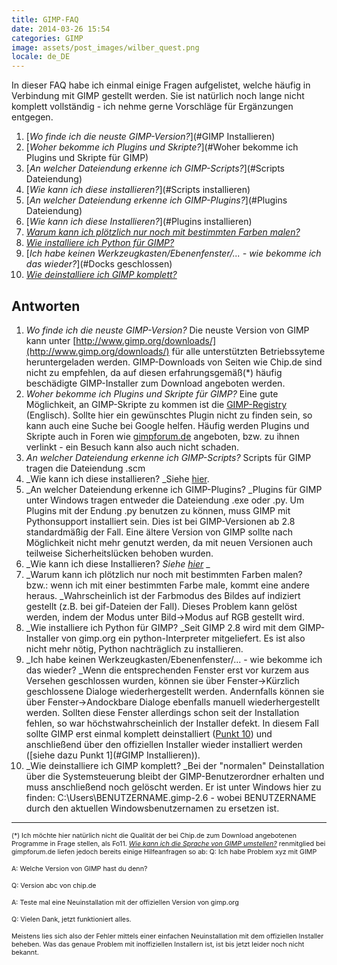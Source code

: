 ```yaml
---
title: GIMP-FAQ
date: 2014-03-26 15:54
categories: GIMP
image: assets/post_images/wilber_quest.png
locale: de_DE
---
```


In dieser FAQ habe ich einmal einige Fragen aufgelistet, welche häufig in Verbindung mit GIMP gestellt werden. Sie ist natürlich noch lange nicht komplett vollständig - ich nehme gerne Vorschläge für Ergänzungen entgegen.<!--more-->

1.  [_Wo finde ich die neuste GIMP-Version?_](#GIMP Installieren)
2.  [_Woher bekomme ich Plugins und Skripte?_](#Woher bekomme ich Plugins und Skripte für GIMP)
3.  [_An welcher Dateiendung erkenne ich GIMP-Scripts?_](#Scripts Dateiendung)
4.  [_Wie kann ich diese installieren?_](#Scripts installieren)
5.  [_An welcher Dateiendung erkenne ich GIMP-Plugins?_](#Plugins Dateiendung)
6.  [_Wie kann ich diese Installieren?_](#Plugins installieren)
7.  [_Warum kann ich plötzlich nur noch mit bestimmten Farben malen?_](#Farbmodus)
8.  [_Wie installiere ich Python für GIMP?_](#Python4GIMP)
9.  [_Ich habe keinen Werkzeugkasten/Ebenenfenster/... - wie bekomme ich das wieder?_](#Docks geschlossen)
10.  [_Wie deinstalliere ich GIMP komplett?_](#Deinstallation)

## Antworten

1.  _<a name="GIMP Installieren"></a>Wo finde ich die neuste GIMP-Version?_
Die neuste Version von GIMP kann unter [http://www.gimp.org/downloads/](http://www.gimp.org/downloads/) für alle unterstützten Betriebssyteme heruntergeladen werden. GIMP-Downloads von Seiten wie Chip.de sind nicht zu empfehlen, da auf diesen erfahrungsgemäß(*) häufig beschädigte GIMP-Installer zum Download angeboten werden.
2.  _<a name="Woher bekomme ich Plugins und Skripte für GIMP"></a>Woher bekomme ich Plugins und Skripte für GIMP?_
Eine gute Möglichkeit, an GIMP-Skripte zu kommen ist die [GIMP-Registry](http://registry.gimp.org/) (Englisch). Sollte hier ein gewünschtes Plugin nicht zu finden sein, so kann auch eine Suche bei Google helfen. Häufig werden Plugins und Skripte auch in Foren wie [gimpforum.de](http://www.gimpforum.de/) angeboten, bzw. zu ihnen verlinkt - ein Besuch kann also auch nicht schaden.
3.  _<a name="Scripts Dateiendung"></a>An welcher Dateiendung erkenne ich GIMP-Scripts?_
Scripts für GIMP tragen die Dateiendung .scm
4.  _<a name="Scripts installieren"></a>Wie kann ich diese installieren?
_Siehe [hier](/blog/gimp-scripts-installieren/).
5.  _<a name="Plugins Dateiendung"></a>An welcher Dateiendung erkenne ich GIMP-Plugins?
_Plugins für GIMP unter Windows tragen entweder die Dateiendung .exe oder .py. Um Plugins mit der Endung .py benutzen zu können, muss GIMP mit Pythonsupport installiert sein. Dies ist bei GIMP-Versionen ab 2.8 standardmäßig der Fall. Eine ältere Version von GIMP sollte nach Möglichkeit nicht mehr genutzt werden, da mit neuen Versionen auch teilweise Sicherheitslücken behoben wurden.
6.  _<a name="Plugins installieren"></a>Wie kann ich diese Installieren?
_Siehe [hier](/blog/gimp-plugins-installieren/)_
_
7.  _<a name="Farbmodus"></a>Warum kann ich plötzlich nur noch mit bestimmten Farben malen? bzw.: wenn ich mit einer bestimmten Farbe male, kommt eine andere heraus.
_Wahrscheinlich ist der Farbmodus des Bildes auf indiziert gestellt (z.B. bei gif-Dateien der Fall). Dieses Problem kann gelöst werden, indem der Modus unter Bild-&gt;Modus auf RGB gestellt wird.
8.  _<a name="Python4GIMP"></a>Wie installiere ich Python für GIMP?
_Seit GIMP 2.8 wird mit dem GIMP-Installer von gimp.org ein python-Interpreter mitgeliefert. Es ist also nicht mehr nötig, Python nachträglich zu installieren.
9.  _<a name="Docks geschlossen"></a>Ich habe keinen Werkzeugkasten/Ebenenfenster/... - wie bekomme ich das wieder?
_Wenn die entsprechenden Fenster erst vor kurzem aus Versehen geschlossen wurden, können sie über Fenster-&gt;Kürzlich geschlossene Dialoge wiederhergestellt werden.
Andernfalls können sie über Fenster-&gt;Andockbare Dialoge ebenfalls manuell wiederhergestellt werden.
Sollten diese Fenster allerdings schon seit der Installation fehlen, so war höchstwahrscheinlich der Installer defekt. In diesem Fall sollte GIMP erst einmal komplett deinstalliert ([Punkt 10](#Deinstallation)) und anschließend über den offiziellen Installer wieder installiert werden ([siehe dazu Punkt 1](#GIMP Installieren)).
10.  _<a name="Deinstallation"></a>Wie deinstalliere ich GIMP komplett?
_Bei der "normalen" Deinstallation über die Systemsteuerung bleibt der GIMP-Benutzerordner erhalten und muss anschließend noch gelöscht werden. Er ist unter Windows hier zu finden: C:\Users\BENUTZERNAME\.gimp-2.6 - wobei BENUTZERNAME durch den aktuellen Windowsbenutzernamen zu ersetzen ist.


* * *

<span style="font-size: 8pt;"> (*) Ich möchte hier natürlich nicht die Qualität der bei Chip.de zum Download angebotenen Programme in Frage stellen, als Fo11.  _[Wie kann ich die Sprache von GIMP umstellen?](#Sprache)_
renmitglied bei gimpforum.de liefen jedoch bereits einige Hilfeanfragen so ab: </span>
<span style="font-size: 8pt;">Q: Ich habe Problem xyz mit GIMP</span>

<span style="font-size: 8pt;">A: Welche Version von GIMP hast du denn?</span>

<span style="font-size: 8pt;">Q: Version abc von chip.de</span>

<span style="font-size: 8pt;">A: Teste mal eine Neuinstallation mit der offiziellen Version von gimp.org</span>

<span style="font-size: 8pt;">Q: Vielen Dank, jetzt funktioniert alles.</span>

<span style="font-size: 8pt;">Meistens lies sich also der Fehler mittels einer einfachen Neuinstallation mit dem offiziellen Installer beheben. </span><span style="font-size: 8pt;">Was das genaue Problem mit inoffiziellen Installern ist, ist bis jetzt leider noch nicht bekannt.</span>
